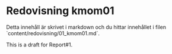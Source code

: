 ---
---
Redovisning kmom01
=========================

<p class="comment">
Detta innehåll är skrivet i markdown och du hittar innehållet i filen `content/redovisning/01_kmom01.md`.
</p>

This is a draft for Report#1. 

